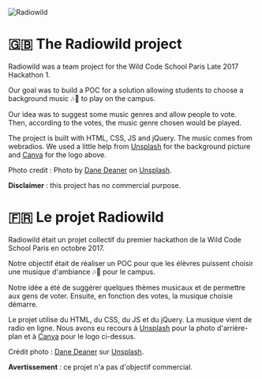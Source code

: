 ![Radiowild](https://s26.postimg.org/3zxmbamk9/radiowildfulllogo250.png)

# 🇬🇧 The Radiowild project

Radiowild was a team project for the Wild Code School Paris Late 2017 Hackathon 1.

Our goal was to build a POC for a solution allowing students to choose a background music 🎶🎷 to play on the campus.

Our idea was to suggest some music genres and allow people to vote. Then, according to the votes, the music genre chosen would be played.

The project is built with HTML, CSS, JS and jQuery.
The music comes from webradios.
We used a little help from [Unsplash](https://unsplash.com) for the background picture and [Canva](https://canva.com) for the logo above.

Photo credit : Photo by [Dane Deaner](https://unsplash.com/@danedeaner?utm_medium=referral&utm_campaign=photographer-credit&utm_content=creditBadge) on [Unsplash](https://unsplash.com).

**Disclaimer** : this project has no commercial purpose.

# 🇫🇷 Le projet Radiowild

Radiowild était un projet collectif du premier hackathon de la Wild Code School Paris en octobre 2017.

Notre objectif était de réaliser un POC pour que les élèvres puissent choisir une musique d'ambiance 🎶🎷 pour le campus.

Notre idée a été de suggérer quelques thèmes musicaux et de permettre aux gens de voter. Ensuite, en fonction des votes, la musique choisie démarre.

Le projet utilise du HTML, du CSS, du JS et du jQuery.
La musique vient de radio en ligne.
Nous avons eu recours à [Unsplash](https://unsplash.com) pour la photo d'arrière-plan et à [Canva](https://canva.com) pour le logo ci-dessus.

Crédit photo : [Dane Deaner](https://unsplash.com/@danedeaner?utm_medium=referral&utm_campaign=photographer-credit&utm_content=creditBadge) sur [Unsplash](https://unsplash.com).

**Avertissement** : ce projet n'a pas d'objectif commercial.




